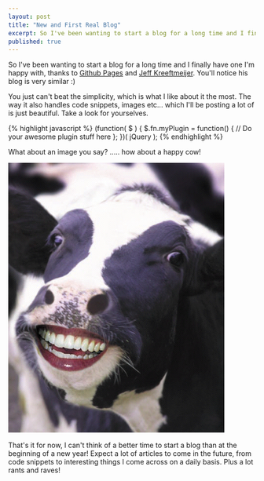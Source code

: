 ```yaml
---
layout: post
title: "New and First Real Blog"
excerpt: So I've been wanting to start a blog for a long time and I finally have one I'm happy with, thanks to [Github Pages](http://pages.github.com/) and [Jeff Kreeftmeijer](http://jeffkreeftmeijer.com/).
published: true
---
```


So I've been wanting to start a blog for a long time and I finally have one I'm happy with, thanks to
[Github Pages](http://pages.github.com/) and [Jeff Kreeftmeijer](http://jeffkreeftmeijer.com/).  You'll notice
his blog is very similar :)

You just can't beat the simplicity, which is what I like about it the most.  The way
it also handles code snippets, images etc... which I'll be posting a lot of is just
beautiful.  Take a look for yourselves.

{% highlight javascript %}
(function( $ ) {
  $.fn.myPlugin = function() {
    // Do your awesome plugin stuff here
  };
})( jQuery );
{% endhighlight %}

What about an image you say? ..... how about a happy cow!

![Happy Cow](/images/posts/happy-cow.jpg)

That's it for now, I can't think of a better time to start a blog than at the beginning of
a new year!  Expect a lot of articles to come in the future, from code snippets to interesting things
I come across on a daily basis.  Plus a lot rants and raves!